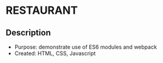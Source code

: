 # RESTAURANT

## Description
- Purpose: demonstrate use of ES6 modules and webpack 
- Created: HTML, CSS, Javascript